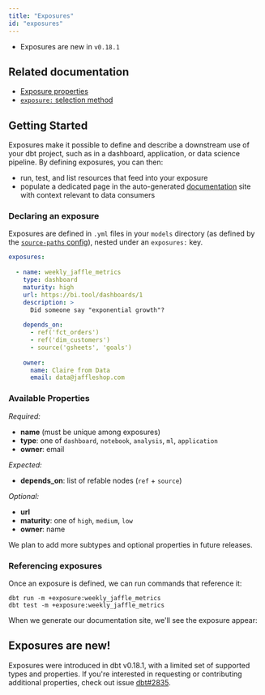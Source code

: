 ```yaml
---
title: "Exposures"
id: "exposures"
---
```


<Changelog>

* Exposures are new in `v0.18.1`

</Changelog>

## Related documentation
* [Exposure properties](exposure-properties)
* [`exposure:` selection method](node-selection/methods#the-exposure-method)

## Getting Started

Exposures make it possible to define and describe a downstream use of your dbt project, such as in a dashboard, application, or data science pipeline. By defining exposures, you can then:
- run, test, and list resources that feed into your exposure
- populate a dedicated page in the auto-generated [documentation](documentation) site with context relevant to data consumers

### Declaring an exposure

Exposures are defined in `.yml` files in your `models` directory (as defined by the [`source-paths` config](source-paths)), nested under an `exposures:` key.

<File name='models/<filename>.yml'>

```yaml
exposures:
  
  - name: weekly_jaffle_metrics
    type: dashboard
    maturity: high
    url: https://bi.tool/dashboards/1
    description: >
      Did someone say "exponential growth"?
    
    depends_on:
      - ref('fct_orders')
      - ref('dim_customers')
      - source('gsheets', 'goals')
      
    owner:
      name: Claire from Data
      email: data@jaffleshop.com
```

</File>

### Available Properties

_Required:_
- **name** (must be unique among exposures)
- **type**: one of `dashboard`, `notebook`, `analysis`, `ml`, `application`
- **owner**: email

_Expected:_
- **depends_on**: list of refable nodes (`ref` + `source`)

_Optional:_
- **url**
- **maturity**: one of `high`, `medium`, `low`
- **owner**: name

We plan to add more subtypes and optional properties in future releases.

### Referencing exposures

Once an exposure is defined, we can run commands that reference it:
```
dbt run -m +exposure:weekly_jaffle_metrics
dbt test -m +exposure:weekly_jaffle_metrics
```

When we generate our documentation site, we'll see the exposure appear:

<Lightbox src="/img/docs/building-a-dbt-project/dbt-docs-exposures.png" title="Dedicated page in dbt-docs for each exposure"/>
<Lightbox src="/img/docs/building-a-dbt-project/dag-exposures.png" title="Exposures appear as orange-y nodes in the DAG"/>

## Exposures are new!

Exposures were introduced in dbt v0.18.1, with a limited set of supported types and properties. If you're interested in requesting or contributing additional properties, check out issue [dbt#2835](https://github.com/fishtown-analytics/dbt/issues/2835).
